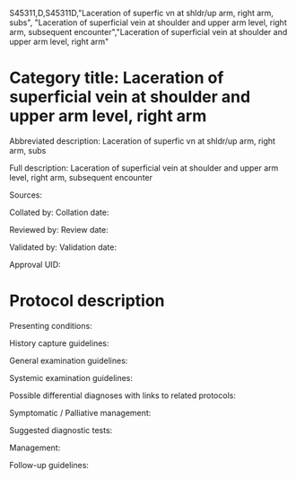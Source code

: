 S45311,D,S45311D,"Laceration of superfic vn at shldr/up arm, right arm, subs", "Laceration of superficial vein at shoulder and upper arm level, right arm, subsequent encounter","Laceration of superficial vein at shoulder and upper arm level, right arm"
# Category title: Laceration of superficial vein at shoulder and upper arm level, right arm

Abbreviated description: Laceration of superfic vn at shldr/up arm, right arm, subs

Full description: Laceration of superficial vein at shoulder and upper arm level, right arm, subsequent encounter

Sources:

Collated by:
Collation date:

Reviewed by:
Review date:

Validated by:
Validation date:

Approval UID:

# Protocol description

Presenting conditions:

History capture guidelines:

General examination guidelines:

Systemic examination guidelines:

Possible differential diagnoses with links to related protocols:

Symptomatic / Palliative management:

Suggested diagnostic tests:

Management:

Follow-up guidelines:
